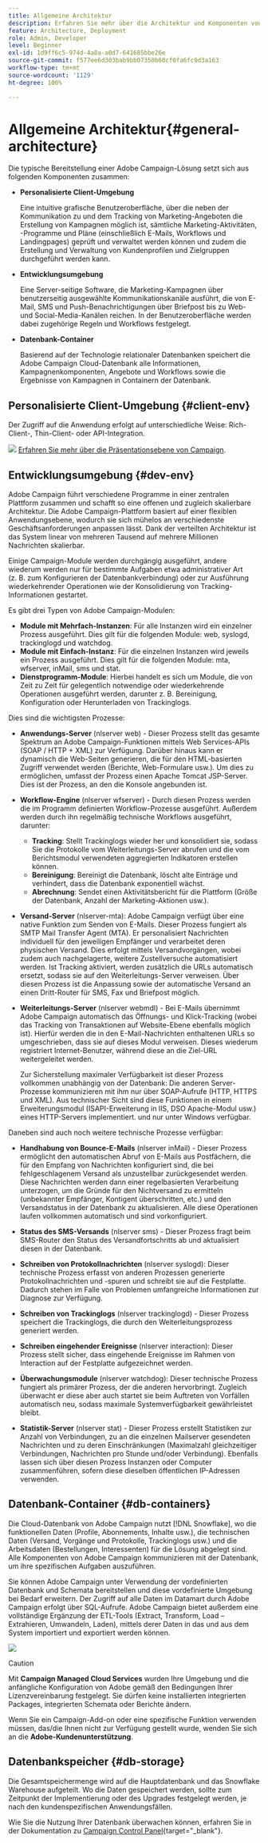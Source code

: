 ```yaml
---
title: Allgemeine Architektur
description: Erfahren Sie mehr über die Architektur und Komponenten von Adobe Campaign. Erfahren Sie mehr über die Personalisierung Ihrer Client-Konsole und -Umgebung.
feature: Architecture, Deployment
role: Admin, Developer
level: Beginner
exl-id: 1d9ff6c5-974d-4a8a-a0d7-641685bbe26e
source-git-commit: f577ee6d303bab9bb07350b60cf0fa6fc9d3a163
workflow-type: tm+mt
source-wordcount: '1129'
ht-degree: 100%

---
```


# Allgemeine Architektur{#general-architecture}

Die typische Bereitstellung einer Adobe Campaign-Lösung setzt sich aus folgenden Komponenten zusammen:

* **Personalisierte Client-Umgebung**

  Eine intuitive grafische Benutzeroberfläche, über die neben der Kommunikation zu und dem Tracking von Marketing-Angeboten die Erstellung von Kampagnen möglich ist, sämtliche Marketing-Aktivitäten, -Programme und Pläne (einschließlich E-Mails, Workflows und Landingpages) geprüft und verwaltet werden können und zudem die Erstellung und Verwaltung von Kundenprofilen und Zielgruppen durchgeführt werden kann.

* **Entwicklungsumgebung**

  Eine Server-seitige Software, die Marketing-Kampagnen über benutzerseitig ausgewählte Kommunikationskanäle ausführt, die von E-Mail, SMS und Push-Benachrichtigungen über Briefpost bis zu Web- und Social-Media-Kanälen reichen. In der Benutzeroberfläche werden dabei zugehörige Regeln und Workflows festgelegt.

* **Datenbank-Container**

  Basierend auf der Technologie relationaler Datenbanken speichert die Adobe Campaign Cloud-Datenbank alle Informationen, Kampagnenkomponenten, Angebote und Workflows sowie die Ergebnisse von Kampagnen in Containern der Datenbank.

## Personalisierte Client-Umgebung {#client-env}

Der Zugriff auf die Anwendung erfolgt auf unterschiedliche Weise: Rich-Client-, Thin-Client- oder API-Integration.

![](../assets/do-not-localize/glass.png) [Erfahren Sie mehr über die Präsentationsebene von Campaign](../start/ac-components.md).

## Entwicklungsumgebung {#dev-env}

Adobe Campaign führt verschiedene Programme in einer zentralen Plattform zusammen und schafft so eine offenen und zugleich skalierbare Architektur. Die Adobe Campaign-Plattform basiert auf einer flexiblen Anwendungsebene, wodurch sie sich mühelos an verschiedenste Geschäftsanforderungen anpassen lässt. Dank der verteilten Architektur ist das System linear von mehreren Tausend auf mehrere Millionen Nachrichten skalierbar.

Einige Campaign-Module werden durchgängig ausgeführt, andere wiederum werden nur für bestimmte Aufgaben etwa administrativer Art (z. B. zum Konfigurieren der Datenbankverbindung) oder zur Ausführung wiederkehrender Operationen wie der Konsolidierung von Tracking-Informationen gestartet.

Es gibt drei Typen von Adobe Campaign-Modulen:

* **Module mit Mehrfach-Instanzen**: Für alle Instanzen wird ein einzelner Prozess ausgeführt. Dies gilt für die folgenden Module: web, syslogd, trackinglogd und watchdog.
* **Module mit Einfach-Instanz**: Für die einzelnen Instanzen wird jeweils ein Prozess ausgeführt. Dies gilt für die folgenden Module: mta, wfserver, inMail, sms und stat.
* **Dienstprogramm-Module**: Hierbei handelt es sich um Module, die von Zeit zu Zeit für gelegentlich notwendige oder wiederkehrende Operationen ausgeführt werden, darunter z. B. Bereinigung, Konfiguration oder Herunterladen von Trackinglogs.

Dies sind die wichtigsten Prozesse:

* **Anwendungs-Server** (nlserver web)  - Dieser Prozess stellt das gesamte Spektrum an Adobe Campaign-Funktionen mittels Web Services-APIs (SOAP / HTTP + XML) zur Verfügung. Darüber hinaus kann er dynamisch die Web-Seiten generieren, die für den HTML-basierten Zugriff verwendet werden (Berichte, Web-Formulare usw.). Um dies zu ermöglichen, umfasst der Prozess einen Apache Tomcat JSP-Server. Dies ist der Prozess, an den die Konsole angebunden ist.

* **Workflow-Engine** (nlserver wfserver)  - Durch diesen Prozess werden die im Programm definierten Workflow-Prozesse ausgeführt. Außerdem werden durch ihn regelmäßig technische Workflows ausgeführt, darunter:

   * **Tracking**: Stellt Trackinglogs wieder her und konsolidiert sie, sodass Sie die Protokolle vom Weiterleitungs-Server abrufen und die vom Berichtsmodul verwendeten aggregierten Indikatoren erstellen können.
   * **Bereinigung**: Bereinigt die Datenbank, löscht alte Einträge und verhindert, dass die Datenbank exponentiell wächst.
   * **Abrechnung**: Sendet einen Aktivitätsbericht für die Plattform (Größe der Datenbank, Anzahl der Marketing-Aktionen usw.).

* **Versand-Server** (nlserver-mta): Adobe Campaign verfügt über eine native Funktion zum Senden von E-Mails. Dieser Prozess fungiert als SMTP Mail Transfer Agent (MTA). Er personalisiert Nachrichten individuell für den jeweiligen Empfänger und verarbeitet deren physischen Versand. Dies erfolgt mittels Versandvorgängen, wobei zudem auch nachgelagerte, weitere Zustellversuche automatisiert werden. Ist Tracking aktiviert, werden zusätzlich die URLs automatisch ersetzt, sodass sie auf den Weiterleitungs-Server verweisen. Über diesen Prozess ist die Anpassung sowie der automatische Versand an einen Dritt-Router für SMS, Fax und Briefpost möglich.

* **Weiterleitungs-Server** (nlserver webmdl)  - Bei E-Mails übernimmt Adobe Campaign automatisch das Öffnungs- und Klick-Tracking (wobei das Tracking von Transaktionen auf Website-Ebene ebenfalls möglich ist). Hierfür werden die in den E-Mail-Nachrichten enthaltenen URLs so umgeschrieben, dass sie auf dieses Modul verweisen. Dieses wiederum registriert Internet-Benutzer, während diese an die Ziel-URL weitergeleitet werden.

  Zur Sicherstellung maximaler Verfügbarkeit ist dieser Prozess vollkommen unabhängig von der Datenbank: Die anderen Server-Prozesse kommunizieren mit ihm nur über SOAP-Aufrufe (HTTP, HTTPS und XML). Aus technischer Sicht sind diese Funktionen in einem Erweiterungsmodul (ISAPI-Erweiterung in IIS, DSO Apache-Modul usw.) eines HTTP-Servers implementiert. und nur unter Windows verfügbar.

Daneben sind auch noch weitere technische Prozesse verfügbar:

* **Handhabung von Bounce-E-Mails** (nlserver inMail)  - Dieser Prozess ermöglicht den automatischen Abruf von E-Mails aus Postfächern, die für den Empfang von Nachrichten konfiguriert sind, die bei fehlgeschlagenem Versand als unzustellbar zurückgesendet werden. Diese Nachrichten werden dann einer regelbasierten Verarbeitung unterzogen, um die Gründe für den Nichtversand zu ermitteln (unbekannter Empfänger, Kontigent überschritten, etc.) und den Versandstatus in der Datenbank zu aktualisieren. Alle diese Operationen laufen vollkommen automatisch und sind vorkonfiguriert.

* **Status des SMS-Versands** (nlserver sms)  - Dieser Prozess fragt beim SMS-Router den Status des Versandfortschritts ab und aktualisiert diesen in der Datenbank.

* **Schreiben von Protokollnachrichten** (nlserver syslogd): Dieser technische Prozess erfasst von anderen Prozessen generierte Protokollnachrichten und -spuren und schreibt sie auf die Festplatte. Dadurch stehen im Falle von Problemen umfangreiche Informationen zur Diagnose zur Verfügung.

* **Schreiben von Trackinglogs** (nlserver trackinglogd)  - Dieser Prozess speichert die Trackinglogs, die durch den Weiterleitungsprozess generiert werden.

* **Schreiben eingehender Ereignisse** (nlserver interaction): Dieser Prozess stellt sicher, dass eingehende Ereignisse im Rahmen von Interaction auf der Festplatte aufgezeichnet werden.

* **Überwachungsmodule** (nlserver watchdog): Dieser technische Prozess fungiert als primärer Prozess, der die anderen hervorbringt. Zugleich überwacht er diese aber auch startet sie beim Auftreten von Vorfällen automatisch neu, sodass maximale Systemverfügbarkeit gewährleistet bleibt.

* **Statistik-Server** (nlserver stat)  - Dieser Prozess erstellt Statistiken zur Anzahl von Verbindungen, zu an die einzelnen Mailserver gesendeten Nachrichten und zu deren Einschränkungen (Maximalzahl gleichzeitiger Verbindungen, Nachrichten pro Stunde und/oder Verbindung). Ebenfalls lassen sich über diesen Prozess Instanzen oder Computer zusammenführen, sofern diese dieselben öffentlichen IP-Adressen verwenden.


## Datenbank-Container {#db-containers}

Die Cloud-Datenbank von Adobe Campaign nutzt [!DNL Snowflake], wo die funktionellen Daten (Profile, Abonnements, Inhalte usw.), die technischen Daten (Versand, Vorgänge und Protokolle, Trackinglogs usw.) und die Arbeitsdaten (Bestellungen, Interessenten) für die Lösung abgelegt sind. Alle Komponenten von Adobe Campaign kommunizieren mit der Datenbank, um ihre spezifischen Aufgaben auszuführen.

Sie können Adobe Campaign unter Verwendung der vordefinierten Datenbank und Schemata bereitstellen und diese vordefinierte Umgebung bei Bedarf erweitern. Der Zugriff auf alle Daten im Datamart durch Adobe Campaign erfolgt über SQL-Aufrufe. Adobe Campaign bietet außerdem eine vollständige Ergänzung der ETL-Tools (Extract, Transform, Load – Extrahieren, Umwandeln, Laden), mittels derer Daten in das und aus dem System importiert und exportiert werden können.

![](assets/data-flow-diagram.png)


>[!CAUTION]
>
>Mit **Campaign Managed Cloud Services** wurden Ihre Umgebung und die anfängliche Konfiguration von Adobe gemäß den Bedingungen Ihrer Lizenzvereinbarung festgelegt. Sie dürfen keine installierten integrierten Packages, integrierten Schemata oder Berichte ändern.
>
>Wenn Sie ein Campaign-Add-on oder eine spezifische Funktion verwenden müssen, das/die Ihnen nicht zur Verfügung gestellt wurde, wenden Sie sich an die **Adobe-Kundenunterstützung**.

## Datenbankspeicher {#db-storage}

Die Gesamtspeichermenge wird auf die Hauptdatenbank und das Snowflake Warehouse aufgeteilt. Wo die Daten gespeichert werden, sollte zum Zeitpunkt der Implementierung oder des Upgrades festgelegt werden, je nach den kundenspezifischen Anwendungsfällen.

Wie Sie die Nutzung Ihrer Datenbank überwachen können, erfahren Sie in der Dokumentation zu [Campaign Control Panel](https://experienceleague.adobe.com/docs/control-panel/using/performance-monitoring/database-monitoring/database-monitoring.html?lang=de){target="_blank"}.